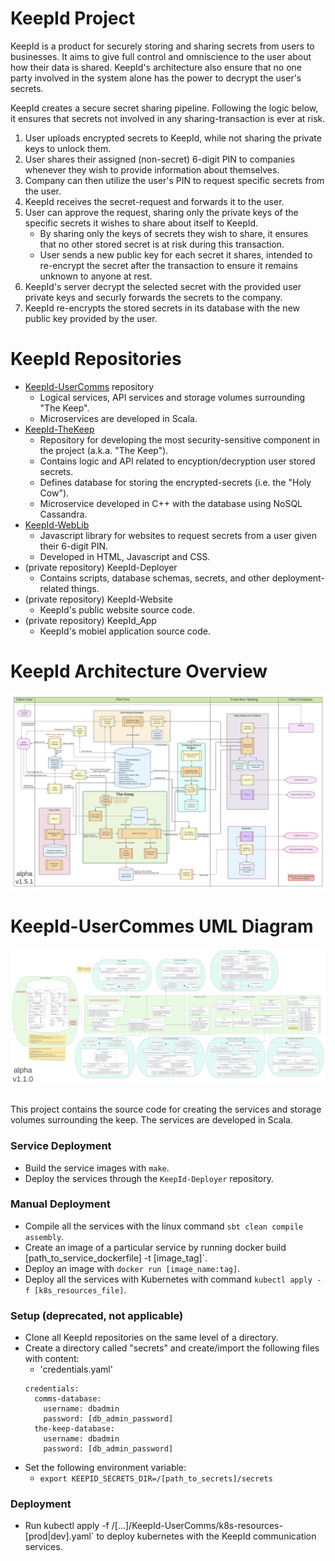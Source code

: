 # KeepId Project
KeepId is a product for securely storing and sharing secrets from users to businesses. It aims to give full control and omniscience to the user about how their data is shared. KeepId's architecture also ensure that no one party involved in the system alone has the power to decrypt the user's secrets.

KeepId creates a secure secret sharing pipeline. Following the logic below, it ensures that secrets not involved in any sharing-transaction is ever at risk.
1. User uploads encrypted secrets to KeepId, while not sharing the private keys to unlock them.
2. User shares their assigned (non-secret) 6-digit PIN to companies whenever they wish to provide information about themselves.
3. Company can then utilize the user's PIN to request specific secrets from the user.
4. KeepId receives the secret-request and forwards it to the user.
5. User can approve the request, sharing only the private keys of the specific secrets it wishes to share about itself to KeepId.
    - By sharing only the keys of secrets they wish to share, it ensures that no other stored secret is at risk during this transaction.
    - User sends a new public key for each secret it shares, intended to re-encrypt the secret after the transaction to ensure it remains unknown to anyone at rest.
6. KeepId's server decrypt the selected secret with the provided user private keys and securly forwards the secrets to the company.
7. KeepId re-encrypts the stored secrets in its database with the new public key provided by the user.

# KeepId Repositories
- [KeepId-UserComms](https://github.com/MichaelLapshin/KeepId-UserComms) repository
  - Logical services, API services and storage volumes surrounding "The Keep".
  - Microservices are developed in Scala.
- [KeepId-TheKeep](https://github.com/MichaelLapshin/KeepId-TheKeep)
  - Repository for developing the most security-sensitive component in the project (a.k.a. "The Keep").
  - Contains logic and API related to encyption/decryption user stored secrets.
  - Defines database for storing the encrypted-secrets (i.e. the "Holy Cow").
  - Microservice developed in C++ with the database using NoSQL Cassandra.
- [KeepId-WebLib](https://github.com/MichaelLapshin/KeepId-WebLib)
  - Javascript library for websites to request secrets from a user given their 6-digit PIN.
  - Developed in HTML, Javascript and CSS.
- (private repository) KeepId-Deployer
  - Contains scripts, database schemas, secrets, and other deployment-related things.
- (private repository) KeepId-Website
  - KeepId's public website source code.
- (private repository) KeepId_App
  - KeepId's mobiel application source code.

# KeepId Architecture Overview
![MVP Server Architecture](images/MVP_Server_Architecture_v1.5.1.png)

# KeepId-UserCommes UML Diagram 
![MVP System UML Diagram](images/MVP_System_UML_v1.1.0.png)

## 
This project contains the source code for creating the services and storage volumes surrounding the keep.
The services are developed in Scala.

### Service Deployment
* Build the service images with `make`.
* Deploy the services through the `KeepId-Deployer` repository.

### Manual Deployment
* Compile all the services with the linux command `sbt clean compile assembly`.
* Create an image of a particular service by running docker build [path_to_service_dockerfile] -t [image_tag]`.
* Deploy an image with `docker run [image_name:tag]`.
* Deploy all the services with Kubernetes with command `kubectl apply -f [k8s_resources_file]`.

### Setup (deprecated, not applicable)
* Clone all KeepId repositories on the same level of a directory.
* Create a directory called "secrets" and create/import the following files with content:
  * 'credentials.yaml'
  ```
  credentials:
    comms-database:
      username: dbadmin
      password: [db_admin_password]
    the-keep-database:
      username: dbadmin
      password: [db_admin_password]
  ```
* Set the following environment variable:
  * `export KEEPID_SECRETS_DIR=/[path_to_secrets]/secrets`

### Deployment
* Run kubectl apply -f /[...]/KeepId-UserComms/k8s-resources-[prod|dev].yaml` to deploy kubernetes with the KeepId communication services.